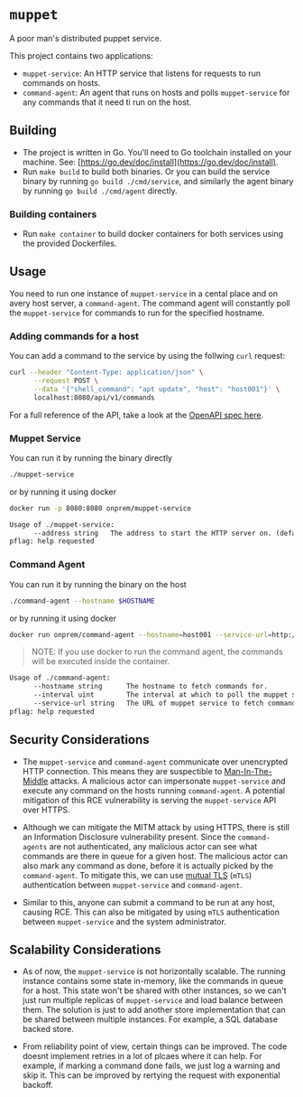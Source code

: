 # `muppet`

A poor man's distributed puppet service.

This project contains two applications:

- `muppet-service`: An HTTP service that listens for requests to run commands on hosts.
- `command-agent`: An agent that runs on hosts and polls `muppet-service` for any commands that it need ti run on the host.

## Building

- The project is written in Go. You'll need to Go toolchain installed on your machine. See: [https://go.dev/doc/install](https://go.dev/doc/install).
- Run `make build` to build both binaries. Or you can build the service binary by running `go build ./cmd/service`, and similarly the agent binary by running `go build ./cmd/agent` directly.

### Building containers

- Run `make container` to build docker containers for both services using the provided Dockerfiles.

## Usage

You need to run one instance of `muppet-service` in a cental place and on avery host server, a `command-agent`. The command agent will constantly poll the `muppet-service` for commands to run for the specified hostname.

### Adding commands for a host

You can add a command to the service by using the follwing `curl` request:

```bash
curl --header "Content-Type: application/json" \
      --request POST \
      --data '{"shell_command": "apt update", "host": "host001"}' \
      localhost:8080/api/v1/commands
```

For a full reference of the API, take a look at the [OpenAPI spec here](./pkg/api/spec.yaml).

### Muppet Service

You can run it by running the binary directly

```bash
./muppet-service
```

or by running it using docker

```bash
docker run -p 8080:8080 onprem/muppet-service
```

[embedmd]:# (tmp/help-service.txt)
```txt
Usage of ./muppet-service:
      --address string   The address to start the HTTP server on. (default "0.0.0.0:8080")
pflag: help requested
```

### Command Agent

You can run it by running the binary on the host

```bash
./command-agent --hostname $HOSTNAME
```

or by running it using docker

```bash
docker run onprem/command-agent --hostname=host001 --service-url=http://muppet-service:8080
```

> NOTE: If you use docker to run the command agent, the commands will be executed inside the container.

[embedmd]:# (tmp/help-agent.txt)
```txt
Usage of ./command-agent:
      --hostname string      The hostname to fetch commands for.
      --interval uint        The interval at which to poll the muppet service for commands to execute, given in seconds. (default 60)
      --service-url string   The URL of muppet service to fetch commands from. (default "http://localhost:8080")
pflag: help requested
```

## Security Considerations

- The `muppet-service` and `command-agent` communicate over unencrypted HTTP connection. This means they are suspectible to [Man-In-The-Middle](https://en.wikipedia.org/wiki/Man-in-the-middle_attack) attacks. A malicious actor can impersonate `muppet-service` and execute any command on the hosts running `command-agent`. A potential mitigation of this RCE vulnerability is serving the `muppet-service` API over HTTPS.

- Although we can mitigate the MITM attack by using HTTPS, there is still an Information Disclosure vulnerability present. Since the `command-agents` are not authenticated, any malicious actor can see what commands are there in queue for a given host. The malicious actor can also mark any command as done, before it is actually picked by the `command-agent`. To mitigate this, we can use [mutual TLS](https://www.cloudflare.com/en-in/learning/access-management/what-is-mutual-tls/) (`mTLS`) authentication between `muppet-service` and `command-agent`.

- Similar to this, anyone can submit a command to be run at any host, causing RCE. This can also be mitigated by using `mTLS` authentication between `muppet-service` and the system administrator.

## Scalability Considerations

- As of now, the `muppet-service` is not horizontally scalable. The running instance contains some state in-memory, like the commands in queue for a host. This state won't be shared with other instances, so we can't just run multiple replicas of `muppet-service` and load balance between them. The solution is just to add another store implementation that can be shared between multiple instances. For example, a SQL database backed store.

- From reliability point of view, certain things can be improved. The code doesnt implement retries in a lot of plcaes where it can help. For example, if marking a command done fails, we just log a warning and skip it. This can be improved by rertying the request with exponential backoff.

